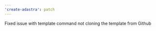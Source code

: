 ```yaml
---
'create-adastra': patch
---
```


Fixed issue with template command not cloning the template from Github

